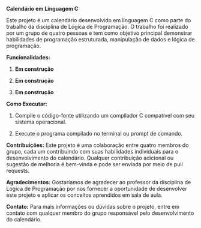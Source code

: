 **Calendário em Linguagem C**

Este projeto é um calendário desenvolvido em linguagem C como parte do trabalho da disciplina de Lógica de Programação. O trabalho foi realizado por um grupo de quatro pessoas e tem como objetivo principal demonstrar habilidades de programação estruturada, manipulação de dados e lógica de programação.

**Funcionalidades:**
1. **Em construção** 
   
2. **Em construção** 

3. **Em construção** 

**Como Executar:**
1. Compile o código-fonte utilizando um compilador C compatível com seu sistema operacional.
   
2. Execute o programa compilado no terminal ou prompt de comando.

**Contribuições:**
Este projeto é uma colaboração entre quatro membros do grupo, cada um contribuindo com suas habilidades individuais para o desenvolvimento do calendário. Qualquer contribuição adicional ou sugestão de melhoria é bem-vinda e pode ser enviada por meio de pull requests.

**Agradecimentos:**
Gostaríamos de agradecer ao professor da disciplina de Lógica de Programação por nos fornecer a oportunidade de desenvolver este projeto e aplicar os conceitos aprendidos em sala de aula.

**Contato:**
Para mais informações ou dúvidas sobre o projeto, entre em contato com qualquer membro do grupo responsável pelo desenvolvimento do calendário.